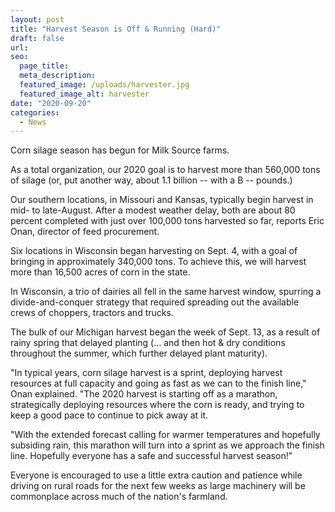 ```yaml
---
layout: post
title: "Harvest Season is Off & Running (Hard)"
draft: false
url: 
seo:
  page_title:
  meta_description:
  featured_image: /uploads/harvester.jpg
  featured_image_alt: harvester
date: "2020-09-20"
categories: 
  - News
---
```


Corn silage season has begun for Milk Source farms.

As a total organization, our 2020 goal is to harvest more than 560,000 tons of silage (or, put another way, about 1.1 billion -- with a B -- pounds.)

Our southern locations, in Missouri and Kansas, typically begin harvest in mid- to late-August. After a modest weather delay, both are about 80 percent completed with just over 100,000 tons harvested so far, reports Eric Onan, director of feed procurement.

Six locations in Wisconsin began harvesting on Sept. 4, with a goal of bringing in approximately 340,000 tons. To achieve this, we will harvest more than 16,500 acres of corn in the state.

In Wisconsin, a trio of dairies all fell in the same harvest window, spurring a divide-and-conquer strategy that required spreading out the available crews of choppers, tractors and trucks.

The bulk of our Michigan harvest began the week of Sept. 13, as a result of rainy spring that delayed planting (... and then hot & dry conditions throughout the summer, which further delayed plant maturity).

"In typical years, corn silage harvest is a sprint, deploying harvest resources at full capacity and going as fast as we can to the finish line," Onan explained. "The 2020 harvest is starting off as a marathon, strategically deploying resources where the corn is ready, and trying to keep a good pace to continue to pick away at it.

"With the extended forecast calling for warmer temperatures and hopefully subsiding rain, this marathon will turn into a sprint as we approach the finish line. Hopefully everyone has a safe and successful harvest season!"

Everyone is encouraged to use a little extra caution and patience while driving on rural roads for the next few weeks as large machinery will be commonplace across much of the nation's farmland.
